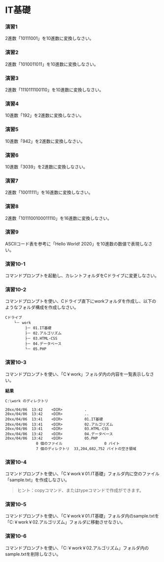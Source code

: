 # IT基礎

### 演習1
2進数「10111001」を10進数に変換しなさい。

### 演習2
2進数「1010011011」を10進数に変換しなさい。

### 演習3
2進数「1110111100110」を10進数に変換しなさい。

### 演習4
10進数「192」を2進数に変換しなさい。

### 演習5
10進数「942」を2進数に変換しなさい。

### 演習6
10進数「3039」を2進数に変換しなさい。

### 演習7
2進数「10011111」を16進数に変換しなさい。

### 演習8
2進数「1011100100011110」を16進数に変換しなさい。

### 演習9
ASCIIコード表を参考に「Hello World! 2020」を10進数の数値で表現しなさい。

### 演習10-1
コマンドプロンプトを起動し、カレントフォルダをCドライブに変更しなさい。

### 演習10-2
コマンドプロンプトを使い、Cドライブ直下にworkフォルダを作成し、以下のようなフォルダ構成を作成しなさい。

```
Cドライブ
    └－ work
         ├－ 01.IT基礎
         ├－ 02.アルゴリズム
         ├－ 03.HTML-CSS
         ├－ 04.データベース
         └－ 05.PHP
```

### 演習10-3
コマンドプロンプトを使い、「C￥work」フォルダ内の内容を一覧表示しなさい。

**結果**
```
C:\work のディレクトリ

20xx/04/06  13:42    <DIR>          .
20xx/04/06  13:42    <DIR>          ..
20xx/04/06  13:41    <DIR>          01.IT基礎
20xx/04/06  13:41    <DIR>          02.アルゴリズム
20xx/04/06  13:41    <DIR>          03.HTML-CSS
20xx/04/06  13:42    <DIR>          04.データベース
20xx/04/06  13:42    <DIR>          05.PHP
              0 個のファイル                   0 バイト
              7 個のディレクトリ  33,204,682,752 バイトの空き領域
```

### 演習10-4
コマンドプロンプトを使い、「C￥work￥01.IT基礎」フォルダ内に空のファイル「sample.txt」を作成しなさい。

> ヒント：copyコマンド、またはtypeコマンドで作成ができます。

### 演習10-5
コマンドプロンプトを使い、「C￥work￥01.IT基礎」フォルダ内のsample.txtを「C:￥work￥02.アルゴリズム」フォルダに移動させなさい。

### 演習10-6
コマンドプロンプトを使い、「C:￥work￥02.アルゴリズム」フォルダ内のsample.txtを削除しなさい。

